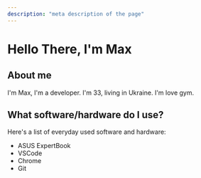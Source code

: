 ```yaml
---
description: "meta description of the page"
---
```


# Hello There, I'm Max

## About me

I'm Max, I'm a developer. I'm 33, living in Ukraine. I'm love gym.

## What software/hardware do I use?

Here's a list of everyday used software and hardware:

- ASUS ExpertBook
- VSCode
- Chrome
- Git
